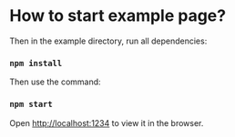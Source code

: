 
# How to start example page?

Then in the example directory, run all dependencies:

### `npm install`

Then use the command:

### `npm start`

Open [http://localhost:1234](http://localhost:1234) to view it in the browser.